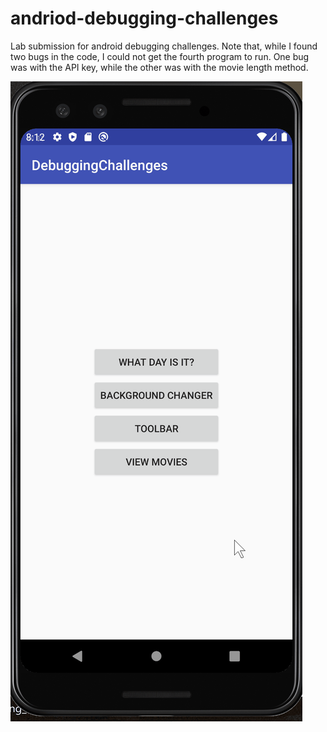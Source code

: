 # andriod-debugging-challenges

Lab submission for android debugging challenges. Note that, while I found two bugs in the code, I could not get the fourth program to run. One bug was with the API key, while the other was with the movie length method.

<img src="bugs.gif" />
